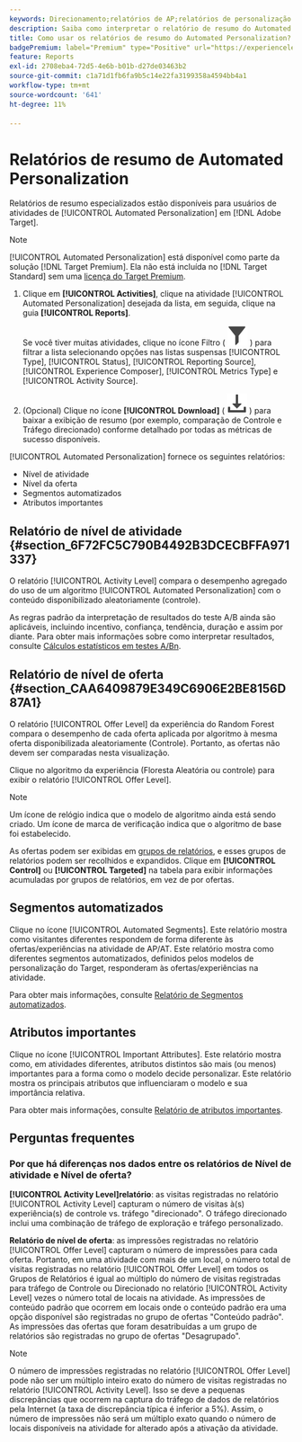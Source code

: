```yaml
---
keywords: Direcionamento;relatórios de AP;relatórios de personalização automatizada;relatório de nível de atividade;relatório de nível de oferta;relatório de detalhes da oferta;perguntas frequentes
description: Saiba como interpretar o relatório de resumo do Automated Personalization no Adobe Target. Você pode alternar para os relatórios de Segmentos automatizados e Atributos importantes a partir desse relatório.
title: Como usar os relatórios de resumo do Automated Personalization?
badgePremium: label="Premium" type="Positive" url="https://experienceleague.adobe.com/docs/target/using/introduction/intro.html?lang=en#premium newtab=true" tooltip="Consulte o que está incluído no Target Premium."
feature: Reports
exl-id: 2708eba4-72d5-4e6b-b01b-d27de03463b2
source-git-commit: c1a71d1fb6fa9b5c14e22fa3199358a4594bb4a1
workflow-type: tm+mt
source-wordcount: '641'
ht-degree: 11%

---
```


# Relatórios de resumo de Automated Personalization

Relatórios de resumo especializados estão disponíveis para usuários de atividades de [!UICONTROL Automated Personalization] em [!DNL Adobe Target].

>[!NOTE]
>
>[!UICONTROL Automated Personalization] está disponível como parte da solução [!DNL Target Premium]. Ela não está incluída no [!DNL Target Standard] sem uma [licença do Target Premium](/help/main/c-intro/intro.md#premium).

1. Clique em **[!UICONTROL Activities]**, clique na atividade [!UICONTROL Automated Personalization] desejada da lista, em seguida, clique na guia **[!UICONTROL Reports]**.

   Se você tiver muitas atividades, clique no ícone Filtro ( ![Ícone Filtro](/help/main/assets/icons/Filter.svg) ) para filtrar a lista selecionando opções nas listas suspensas [!UICONTROL Type], [!UICONTROL Status], [!UICONTROL Reporting Source], [!UICONTROL Experience Composer], [!UICONTROL Metrics Type] e [!UICONTROL Activity Source].

1. (Opcional) Clique no ícone **[!UICONTROL Download]** ( ![Ícone de download](/help/main/assets/icons/Download.svg) ) para baixar a exibição de resumo (por exemplo, comparação de Controle e Tráfego direcionado) conforme detalhado por todas as métricas de sucesso disponíveis.

[!UICONTROL Automated Personalization] fornece os seguintes relatórios:

* Nível de atividade
* Nível da oferta
* Segmentos automatizados
* Atributos importantes

## Relatório de nível de atividade {#section_6F72FC5C790B4492B3DCECBFFA971337}

O relatório [!UICONTROL Activity Level] compara o desempenho agregado do uso de um algoritmo [!UICONTROL Automated Personalization] com o conteúdo disponibilizado aleatoriamente (controle).

As regras padrão da interpretação de resultados do teste A/B ainda são aplicáveis, incluindo incentivo, confiança, tendência, duração e assim por diante. Para obter mais informações sobre como interpretar resultados, consulte [Cálculos estatísticos em testes A/Bn](/help/main/c-reports/statistical-methodology/statistical-calculations.md).

## Relatório de nível de oferta {#section_CAA6409879E349C6906E2BE8156D87A1}

O relatório [!UICONTROL Offer Level] da experiência do Random Forest compara o desempenho de cada oferta aplicada por algoritmo à mesma oferta disponibilizada aleatoriamente (Controle). Portanto, as ofertas não devem ser comparadas nesta visualização.

Clique no algoritmo da experiência (Floresta Aleatória ou controle) para exibir o relatório [!UICONTROL Offer Level].

>[!NOTE]
>
>Um ícone de relógio indica que o modelo de algoritmo ainda está sendo criado. Um ícone de marca de verificação indica que o algoritmo de base foi estabelecido.

As ofertas podem ser exibidas em [grupos de relatórios](/help/main/c-activities/t-automated-personalization/offer-reporting-groups-in-automated-personalization.md), e esses grupos de relatórios podem ser recolhidos e expandidos. Clique em **[!UICONTROL Control]** ou **[!UICONTROL Targeted]** na tabela para exibir informações acumuladas por grupos de relatórios, em vez de por ofertas.

## Segmentos automatizados

Clique no ícone [!UICONTROL Automated Segments]. Este relatório mostra como visitantes diferentes respondem de forma diferente às ofertas/experiências na atividade de AP/AT. Este relatório mostra como diferentes segmentos automatizados, definidos pelos modelos de personalização do Target, responderam às ofertas/experiências na atividade.

Para obter mais informações, consulte [Relatório de Segmentos automatizados](/help/main/c-reports/c-personalization-insights-reports/automated-segments-report.md).

## Atributos importantes

Clique no ícone [!UICONTROL Important Attributes]. Este relatório mostra como, em atividades diferentes, atributos distintos são mais (ou menos) importantes para a forma como o modelo decide personalizar. Este relatório mostra os principais atributos que influenciaram o modelo e sua importância relativa.

Para obter mais informações, consulte [Relatório de atributos importantes](/help/main/c-reports/c-personalization-insights-reports/important-attributes-report.md).

## Perguntas frequentes

### Por que há diferenças nos dados entre os relatórios de Nível de atividade e Nível de oferta?

**[!UICONTROL Activity Level]relatório**: as visitas registradas no relatório [!UICONTROL Activity Level] capturam o número de visitas à(s) experiência(s) de controle vs. tráfego &quot;direcionado&quot;. O tráfego direcionado inclui uma combinação de tráfego de exploração e tráfego personalizado.

**Relatório de nível de oferta**: as impressões registradas no relatório [!UICONTROL Offer Level] capturam o número de impressões para cada oferta. Portanto, em uma atividade com mais de um local, o número total de visitas registradas no relatório [!UICONTROL Offer Level] em todos os Grupos de Relatórios é igual ao múltiplo do número de visitas registradas para tráfego de Controle ou Direcionado no relatório [!UICONTROL Activity Level] vezes o número total de locais na atividade. As impressões de conteúdo padrão que ocorrem em locais onde o conteúdo padrão era uma opção disponível são registradas no grupo de ofertas &quot;Conteúdo padrão&quot;. As impressões das ofertas que foram desatribuídas a um grupo de relatórios são registradas no grupo de ofertas &quot;Desagrupado&quot;.

>[!NOTE]
>
>O número de impressões registradas no relatório [!UICONTROL Offer Level] pode não ser um múltiplo inteiro exato do número de visitas registradas no relatório [!UICONTROL Activity Level]. Isso se deve a pequenas discrepâncias que ocorrem na captura do tráfego de dados de relatórios pela Internet (a taxa de discrepância típica é inferior a 5%). Assim, o número de impressões não será um múltiplo exato quando o número de locais disponíveis na atividade for alterado após a ativação da atividade.
